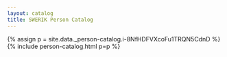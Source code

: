 ```yaml
---
layout: catalog
title: SWERIK Person Catalog
---
```

{% assign p = site.data._person-catalog.i-8NfHDFVXcoFu1TRQN5CdnD %}
{% include person-catalog.html p=p %}

